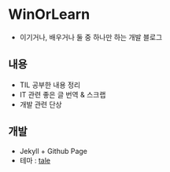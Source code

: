 # WinOrLearn

- 이기거나, 배우거나 둘 중 하나만 하는 개발 블로그

## 내용

- TIL 공부한 내용 정리
- IT 관련 좋은 글 번역 & 스크랩
- 개발 관련 단상

## 개발

- Jekyll + Github Page
- 테마 : [tale](https://github.com/chesterhow/tale/)

